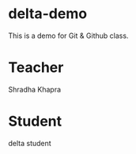 # delta-demo
This is a demo for Git &amp; Github class.

# Teacher
Shradha Khapra

# Student
delta student